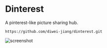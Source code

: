 Dinterest
======

A pinterest-like picture sharing hub.  

`https://github.com/diwei-jiang/dinterest.git`  

![screenshot](https://s3.amazonaws.com/dinterest.img/screenshot.png)  